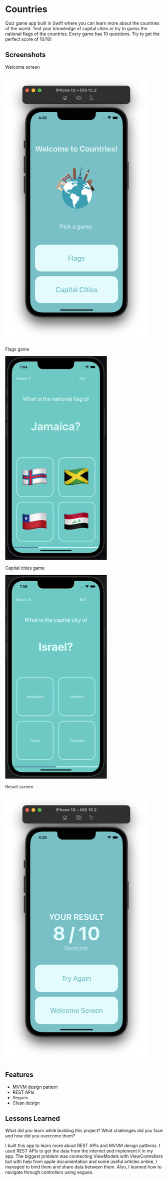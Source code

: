 
# Countries

Quiz game app built in Swift where you can learn more about the countries of the world.
Test your knowledge of capital cities or try to guess the national flags of the countries. Every game has 10 questions. Try to get the perfect score of 10/10!
## Screenshots

Welcome screen

![App Screenshot](https://github.com/MartinKusek/CountriesQuizz/blob/main/Screenshots/Welcome%20screen.png)


Flags game

![App Screenshot](https://github.com/MartinKusek/CountriesQuizz/blob/main/Screenshots/flags.gif)


Capital cities game

![App Screenshot](https://github.com/MartinKusek/CountriesQuizz/blob/main/Screenshots/capitals.gif)


Result screen

![App Screenshot](https://github.com/MartinKusek/CountriesQuizz/blob/main/Screenshots/ResultScreen.png)



## Features

- MVVM design pattern
- REST APIs
- Segues
- Clean design


## Lessons Learned

What did you learn while building this project? What challenges did you face and how did you overcome them?

I built this app to learn more about REST APIs and MVVM design patterns. I used REST APIs to get the data from the internet and implement it in my app. The biggest problem was connecting ViewModels with ViewControllers but with help from apple documentation and some useful articles online, I managed to bind them and share data between them. Also, I learned how to navigate through controllers using segues.
